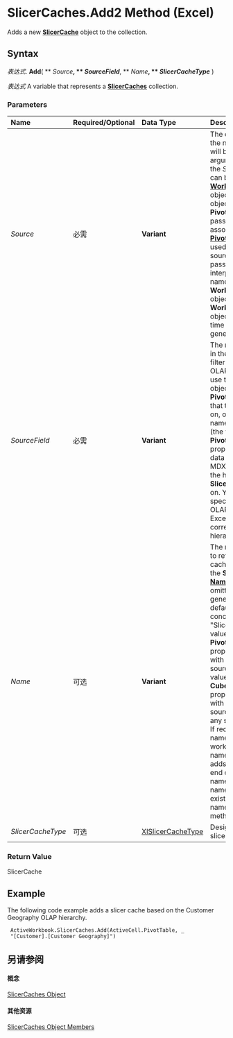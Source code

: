 
# SlicerCaches.Add2 Method (Excel)

Adds a new  **[SlicerCache](6e6533e3-0503-a1d3-9ecd-f7997233565f.md)** object to the collection.


## Syntax

 _表达式_. **Add**( ** _Source_**, ** _SourceField_**, ** _Name_**, ** _SlicerCacheType_** )

 _表达式_ A variable that represents a **[SlicerCaches](d6097f70-cdc7-3be7-575c-cf43a0765e10.md)** collection.


### Parameters



|**Name**|**Required/Optional**|**Data Type**|**Description**|
|:-----|:-----|:-----|:-----|
| _Source_|必需|**Variant**|The data source that the new  **SlicerCache** will be based on. The argument passed to the _Source_ parameter can be a **[WorkbookConnection](5974dd57-7671-cd55-3f8f-6a76fa938317.md)** object, a **[PivotTable](a9c1d4a0-78a9-f9a6-6daf-91cb63e45842.md)** object, or a string. If a **PivotTable** object is passed, the associated **[PivotCache](c3d84ef1-f9e6-b1bc-cbf0-3ba8dfe17439.md)** object is used as the data source. If a string is passed, it is interpreted as the name of a **WorkbookConnection** object, and if no such **WorkbookConnection** object exists, a run-time error is generated.|
| _SourceField_|必需|**Variant**|The name of the field in the data source to filter by. For non-OLAP data sources, use the  **[PivotField](52784960-e2da-b43a-1e37-2d4dae61c6d8.md)** object from the **PivotCache** object that the slicer is based on, or the unique name of that object (the value of the **PivotField**. **[Name](0b513a11-dce8-0e65-0dfa-5d6ee9af7684.md)** property). For OLAP data sources, use the MDX unique name of the hierarchy that the **SlicerCache** is based on. You can also specify a level of the OLAP hierarchy, and Excel will use the corresponding hierarchy.|
| _Name_|可选|**Variant**|The name Excel uses to reference the slicer cache (the value of the  **SlicerCache**. **[Name](3b4a00c0-c6c9-6eee-043c-8102642354df.md)** property). If omitted, Excel will generate a name. By default, Excel concatenates "Slicer_" with the value of the **PivotField**. **[Caption](7cd928bf-3f69-0950-5b51-9168192c349e.md)** property for slicers with non-OLAP data sources, or with the value of the **CubeField**. **[Caption](3a1fb6a9-422b-9e7e-36fd-02baf52a9658.md)** property for slicers with OLAP data sources. (Replacing any spaces with "_".) If required to make the name unique in the workbook namespace, Excel adds an integer to the end of the generated name. If you specify a name that already exists in the workbook namespace, the **Add** method will fail.|
| _SlicerCacheType_|可选|[XlSlicerCacheType](a9328ef0-b77b-c159-bb6c-b518f6145028.md)|Designates the type of slicer or slicer cache.|

### Return Value

SlicerCache


## Example

The following code example adds a slicer cache based on the Customer Geography OLAP hierarchy.


```
 ActiveWorkbook.SlicerCaches.Add(ActiveCell.PivotTable, _ 
 "[Customer].[Customer Geography]")
```


## 另请参阅


#### 概念


[SlicerCaches Object](d6097f70-cdc7-3be7-575c-cf43a0765e10.md)
#### 其他资源


[SlicerCaches Object Members](http://msdn.microsoft.com/library/a84c1677-4061-baa1-0562-de07983ac68b%28Office.15%29.aspx)